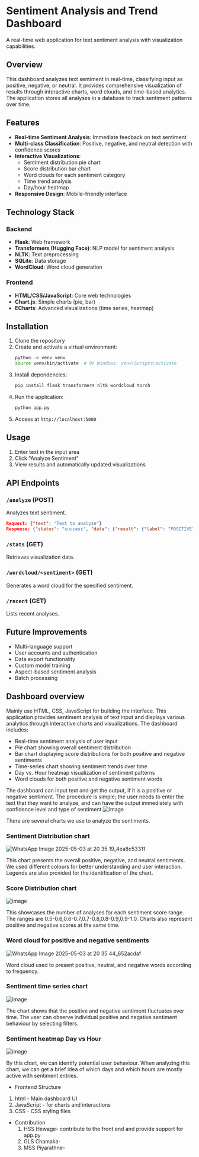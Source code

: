 # Sentiment Analysis and Trend Dashboard

A real-time web application for text sentiment analysis with visualization capabilities.

## Overview

This dashboard analyzes text sentiment in real-time, classifying input as positive, negative, or neutral. It provides comprehensive visualization of results through interactive charts, word clouds, and time-based analytics. The application stores all analyses in a database to track sentiment patterns over time.

## Features

- **Real-time Sentiment Analysis**: Immediate feedback on text sentiment
- **Multi-class Classification**: Positive, negative, and neutral detection with confidence scores
- **Interactive Visualizations**:
  - Sentiment distribution pie chart
  - Score distribution bar chart
  - Word clouds for each sentiment category
  - Time trend analysis
  - Day/hour heatmap
- **Responsive Design**: Mobile-friendly interface

## Technology Stack

### Backend
- **Flask**: Web framework
- **Transformers (Hugging Face)**: NLP model for sentiment analysis
- **NLTK**: Text preprocessing
- **SQLite**: Data storage
- **WordCloud**: Word cloud generation

### Frontend
- **HTML/CSS/JavaScript**: Core web technologies
- **Chart.js**: Simple charts (pie, bar)
- **ECharts**: Advanced visualizations (time series, heatmap)

## Installation

1. Clone the repository
2. Create and activate a virtual environment:
   ```bash
   python -m venv venv
   source venv/bin/activate  # On Windows: venv\Scripts\activate
   ```
3. Install dependencies:
   ```bash
   pip install flask transformers nltk wordcloud torch
   ```
4. Run the application:
   ```bash
   python app.py
   ```
5. Access at `http://localhost:5000`

## Usage

1. Enter text in the input area
2. Click "Analyze Sentiment"
3. View results and automatically updated visualizations

## API Endpoints

### `/analyze` (POST)
Analyzes text sentiment.
```json
Request: {"text": "Text to analyze"}
Response: {"status": "success", "data": {"result": {"label": "POSITIVE", "score": 0.95}}}
```

### `/stats` (GET)
Retrieves visualization data.

### `/wordcloud/<sentiment>` (GET)
Generates a word cloud for the specified sentiment.

### `/recent` (GET)
Lists recent analyses.

## Future Improvements

- Multi-language support
- User accounts and authentication
- Data export functionality
- Custom model training
- Aspect-based sentiment analysis
- Batch processing

## Dashboard overview
Mainly use HTML, CSS, JavaScript for building the interface. This application provides sentiment analysis of text input and displays various analytics through interactive charts and visualizations. The dashboard includes:

* Real-time sentiment analysis of user input
* Pie chart showing overall sentiment distribution
* Bar chart displaying score distributions for both positive and negative sentiments
* Time-series chart showing sentiment trends over time
* Day vs. Hour heatmap visualization of sentiment patterns
* Word clouds for both positive and negative sentiment words

The dashboard can input text and get the output, if it is a positive or negative sentiment. The procedure is simple; the user needs to enter the text that they want to analyze, and can have the output immediately with confidence level and type of sentiment
![image](https://github.com/user-attachments/assets/73a88e9d-b692-46d6-a8b7-e2dc63a597a1)

There are several charts we use to analyze the sentiments.

### Sentiment Distribution chart
![WhatsApp Image 2025-05-03 at 20 35 19_4ea8c53311](https://github.com/user-attachments/assets/b5dfe80f-b231-4a57-97d2-7c3cae5f3232)

This chart presents the overall positive, negative, and neutral sentiments. We used different colours for better understanding and user interaction. Legends are also provided for the identification of the chart.

### Score Distribution chart
![image](https://github.com/user-attachments/assets/f31e3482-39fb-445f-bfb9-55afb8bf4fbb)

This showcases the number of analyses for each sentiment score range. The ranges are 0.5-0.6,0.6-0.7,0.7-0.8,0.8-0.9,0.9-1.0. Charts also represent positive and negative scores at the same time.

### Word cloud for positive and negative sentiments
![WhatsApp Image 2025-05-03 at 20 35 44_652acdaf](https://github.com/user-attachments/assets/4e290438-6a16-435a-886b-11593f41f474)


Word cloud used to present positive, neutral, and negative words according to frequency.

### Sentiment time series chart
![image](https://github.com/user-attachments/assets/35addff0-646b-40aa-8a01-16c74964f353)

The chart shows that the positive and negative sentiment fluctuates over time. The user can observe individual positive and negative sentiment behaviour by selecting filters.

### Sentiment heatmap Day vs Hour
![image](https://github.com/user-attachments/assets/3437ae7f-62e9-43b0-b917-e815b5fd167e)

By this chart, we can identify potential user behaviour. When analyzing this chart, we can get a brief idea of which days and which hours are mostly active with sentiment entries.

* Frontend Structure

 1. html - Main dashboard UI
 2. JavaScript - for charts and interactions
 3. CSS - CSS styling files

* Contribution
  1. HSS Hewage- contribute to the front end and provide support for app.py
  2. GLS Chamaka-
  3. MSS Piyarathne- 
